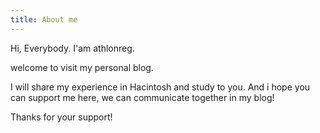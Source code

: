 ```yaml
---
title: About me
---
```


Hi, Everybody. I'am athlonreg. 

welcome to visit my  personal blog. 

I will share my experience in Hacintosh and study to you. And i hope you can support me here, we can communicate together in my blog!

Thanks for your support!


